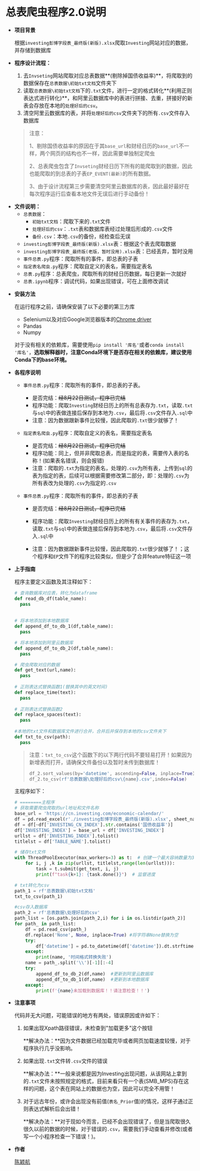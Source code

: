 # 总表爬虫程序2.0说明

- **项目背景**

  根据`investing彭博字段表_最终版(新版).xlsx`爬取`Investing`网站对应的数据，并存储到数据库

  

- **程序设计流程：**

  1. 去`Invseting`网站爬取对应总表数据**(剔除掉国债收益率)**，将爬取到的数据保存在`总表数据\初始txt文档`文件夹下
  2. 读取`总表数据\初始txt文档`下的`.txt`文件，进行一定的格式转化**(利用正则表达式进行转化)**，和阿里云数据库中的表进行拼接、去重，拼接好的新表会存放在本地的`处理好后的csv`。
  3. 清空阿里云数据库的表，并将`处理好后的csv`文件夹下的所有`.csv`文件存入数据库

  > 注意：
  >
  > 1、剔除国债收益率的原因在于其`base_url`和财经日历的`base_url`不一样，两个网页的结构也不一样，因此需要单独制定爬虫
  >
  > 2、总表爬虫包含了`Invseting`财经日历下所有的能爬取到的数据，因此也能爬取的到总表的子表`EP_EVENT(最新)`的所有数据。
  >
  > 3、由于设计流程第三步需要清空阿里云数据库的表，因此最好最好在每次程序运行后查看本地文件无误后进行手动备份！




+ **文件说明：**
  + `总表数据`：
    + `初始txt文档`：爬取下来的`.txt`文件
    + `处理好后的csv`：`.txt`表和数据库表经过处理后形成的`.csv`文件
    + `备份.csv`：本地`.csv`的备份，经检查后无误
  + `investing彭博字段表_最终版(新版).xlsx`表：根据这个表去爬取数据
  + `investing彭博字段表_最终版(老版，暂时没用).xlsx`表：已经丢弃，暂时没用
  + `事件总表.py`程序：爬取所有的事件，即总表的子表
  + `指定表名爬虫.py`程序：爬取自定义的表名，需要指定表名
  + `总表.py`程序：总表爬虫，爬取所有的财经日历数据，每日更新一次就好
  + `总表.ipynb`程序：调试代码，如果出现错误，可在上面修改调试



- **安装方法**

  在运行程序之前，请确保安装了以下必要的第三方库

  + Selenium以及对应Google浏览器版本的[Chrome driver](https://googlechromelabs.github.io/chrome-for-testing/)
  + Pandas
  + Numpy

  对于没有相关的依赖库，需要使用`pip install '库名'`或者`conda install '库名'`，**选取解释器时，注意Conda环境下是否存在相关的依赖库，建议使用Conda下的base环境。**

  

+ **各程序说明**

  + `事件总表.py`程序：爬取所有的事件，即总表的子表。
    + 是否完结：~~经8月22日测试，程序已完结~~
    + 程序功能：爬取`Investing`财经日历上的所有总表存为`.txt`，读取`.txt`与`sql`中的表做连接后保存到本地为`.csv`，最后将`.csv`文件存入`.sql`中
    + 注意：因为数据跟新事件比较慢，因此爬取的`.txt`很少就够了！
  + `指定表名爬虫.py`程序：爬取自定义的表名，需要指定表名
    + 是否完结：~~经8月22日测试，程序已完结~~
    + 程序功能：同上，但并非爬取总表，而是指定的表，需要传入表的名称！(如果表名错误，则会报错)
    + 注意：爬取的`.txt`为指定的表名，处理的`.csv`为所有表，上传到`sql`的表为指定的表，后续可以根据需要修改第二部分，即：处理的`.csv`为所有表改为处理的`.csv`为指定的`.csv`

  + `事件总表.py`程序：爬取所有的事件，即总表的子表

    + 是否完结：~~经8月22日测试，程序已完结~~

    + 程序功能：爬取`Investing`财经日历上的所有有关事件的表存为`.txt`，读取`.txt`与`sql`中的表做连接后保存到本地为`.csv`，最后将`.csv`文件存入`.sql`中

    + 注意：因为数据跟新事件比较慢，因此爬取的`.txt`很少就够了！；这个程序和`EP`文件下的程序比较类似，但是少了合并feature特征这一项

      

- **上手指南**

  程序主要定义函数及其注释如下：

  ```python
  # 查询数据库对应表，转化为dataframe
  def read_db_df(table_name):
  	pass
  	
  	
  # 将本地添加到本地数据库
  def append_df_to_db_1(df,table_name):
  	pass
  
  # 将本地添加到阿里云数据库
  def append_df_to_db_2(df,table_name):
  	pass
  
  # 爬虫爬取对应的数据
  def get_text(url,name):
  	pass
  	
  # 正则表达式替换函数1(替换其中的英文时间)
  def replace_time(text):
  	pass
  	
  # 正则表达式替换函数2
  def replace_spaces(text):
  	pass
  	
  #本地的txt文件和数据库文件进行合并，合并后并保存到本地的csv文件夹下
  def txt_to_csv(path):
  	pass
  ```

  > 注意：`txt_to_csv`这个函数下的以下两行代码不要轻易打开！如果因为新增表而打开，请确保文件备份以及暂时未传到数据库！
  >
  > ```python
  > df_2.sort_values(by='datetime', ascending=False, inplace=True)
  > df_2.to_csv(rf'总表数据\处理好后的csv\{name}.csv',index=False)
  > ```

  主程序如下：

  ```python
  # ========主程序
  # 获取需要爬虫爬取的url地址和文件名称
  base_url = 'https://cn.investing.com/economic-calendar/'
  df = pd.read_excel(r'./investing彭博字段表_最终版(新版).xlsx', sheet_name='总表')
  df = df[~df['INVESTING_CN_INDEX'].str.contains('国债收益率')]
  df['INVESTING_INDEX'] = base_url + df['INVESTING_INDEX']
  urllst = df['INVESTING_INDEX'].tolist()
  titlelst = df['TABLE_NAME'].tolist()
  
  # 储存txt文件
  with ThreadPoolExecutor(max_workers=3) as t:  # 创建一个最大容纳数量为3的线程池
      for i, j ,k in zip(urllst, titlelst,range(len(urllst))):
          task = t.submit(get_text, i, j)
          print(f"task{k+1}: {task.done()}")  # 监督进度
  
  # txt转化为csv
  path_1 = rf'总表数据\初始txt文档'
  txt_to_csv(path_1)
  
  #csv存入数据库
  path_2 = rf'总表数据\处理好后的csv'
  path_list = [os.path.join(path_2,i) for i in os.listdir(path_2)]
  for path_ in path_list:
      df = pd.read_csv(path_)
      df.replace('None', None, inplace=True) #将字符串None替换为空
      try:
          df['datetime'] = pd.to_datetime(df['datetime']).dt.strftime('%Y-%m-%d %H:%M:%S')  #时间格式处理时间格式转化为指定格式的字符串
      except:
          print(name, '时间格式转换失败')
      name = path_.split('\\')[-1][:-4]
      try:
          append_df_to_db_2(df,name)  #更新到阿里云数据库
          append_df_to_db_1(df,name)  #更新到本地数据库
      except:
          print(f'{name}未加载到数据库！！请注意检查！！')
  ```

  

- **注意事项**

  代码并无大问题，可能错误的地方有两处，错误原因或许如下：

  1. 如果出现Xpath路径错误，未检查到"加载更多"这个按钮

     **解决办法：**因为文件数据已经加载完毕或者网页加载速度较慢，对于程序执行几乎没影响。

  2. 如果出现`.txt`文件转`.csv`文件的错误

     **解决办法：**一般来说都是因为Investing出现问题，从该网站上拿到的`.txt`文件未按照规定的格式，目前来看只有一个表(SMB_MPS)存在这样的问题，这个表在网站上的数据也为空，因此可以完全不用管！

  3. 对于远古年份，或许会出现没有前值(`表名_Prior`值)的情况，这样子通过正则表达式解析后会出错！

     **解决办法：**对于现如今而言，已经不会出现错误了，但是当爬取很久很久以前的数据的时候，对于错误的`.csv`，需要我们手动查看并修改(或者写一个小程序检查一下错误！)。

     

- **作者**

  [陈颖航](https://github.com/jason51108)

